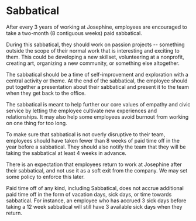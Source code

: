 # Sabbatical

After every 3 years of working at Josephine, employees are encouraged to take a two-month (8 contiguous weeks) paid sabbatical.

During this sabbatical, they should work on passion projects -- something outside the scope of their normal work that is interesting and exciting to them. This could be developing a new skillset, volunteering at a nonprofit, creating art, organizing a new community, or something else altogether.

The sabbatical should be a time of self-improvement and exploration with a central activity or theme. At the end of the sabbatical, the employee should put together a presentation about their sabbatical and present it to the team when they get back to the office.  

The sabbatical is meant to help further our core values of empathy and civic service by letting the employee cultivate new experiences and relationships. It may also help some employees avoid burnout from working on one thing for too long.

To make sure that sabbatical is not overly disruptive to their team, employees should have taken fewer than 8 weeks of paid time off in the year before a sabbatical. They should also notify the team that they will be taking the sabbatical at least 4 weeks in advance.

There is an expectation that employees return to work at Josephine after their sabbatical, and not use it as a soft exit from the company. We may set some policy to enforce this later.

Paid time off of any kind, including Sabbatical, does not accrue additional paid time off in the form of vacation days, sick days, or time towards sabbatical. For instance, an employee who has accrued 3 sick days before taking a 12 week sabbatical will still have 3 available sick days when they return.
